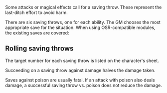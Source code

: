 Some attacks or magical effects call for a saving throw. These represent the last-ditch effort to avoid harm.

There are six saving throws, one for each ability. The GM chooses the most appropriate save for the situation. When using OSR-compatible modules, the existing saves are covered:

<!--raw-typst 
#import "@preview/tablem:0.1.0": tablem
#let fill = (_, y) => if calc.odd(y) { rgb("EAF2F5") }
#let saveTable = tablem.with(
  render: (columns: auto, ..args) => {
    table(
      columns: (auto, 1fr),
      fill: fill,
      ..args,
    )
  }
)

#saveTable[
| *Name* | *Description* |
| ---- | ---- |
| Strength | Resist death rays and poison |
| Dexterity | Dodge out of the way of breath attacks and wands |
| Instinct | Resist paralysis and petrification |
| Intelligence | Avoid the effects of spells, rods, and staves |
| Courage | Ignore any fear-related effects |
| Cunning | See through illusions |
]-->


## Rolling saving throws
The target number for each saving throw is listed on the character's sheet.

Succeeding on a saving throw against damage halves the damage taken.

Saves against poison are usually fatal. If an attack with poison also deals damage, a successful saving throw vs. poison does not reduce the damage.
